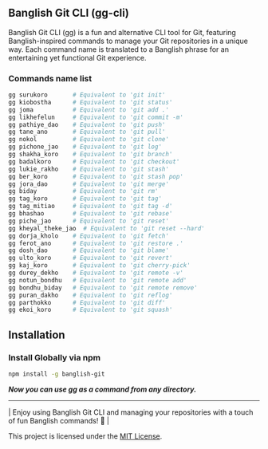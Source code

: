 ## Banglish Git CLI (gg-cli)

Banglish Git CLI (gg) is a fun and alternative CLI tool for Git, featuring Banglish-inspired commands to manage your Git repositories in a unique way. Each command name is translated to a Banglish phrase for an entertaining yet functional Git experience.

### Commands name list

```bash
gg surukoro       # Equivalent to 'git init'
gg kiobostha      # Equivalent to 'git status'
gg joma           # Equivalent to 'git add .'
gg likhefelun     # Equivalent to 'git commit -m'
gg pathiye_dao    # Equivalent to 'git push'
gg tane_ano       # Equivalent to 'git pull'
gg nokol          # Equivalent to 'git clone'
gg pichone_jao    # Equivalent to 'git log'
gg shakha_koro    # Equivalent to 'git branch'
gg badalkoro      # Equivalent to 'git checkout'
gg lukie_rakho    # Equivalent to 'git stash'
gg ber_koro       # Equivalent to 'git stash pop'
gg jora_dao       # Equivalent to 'git merge'
gg biday          # Equivalent to 'git rm'
gg tag_koro       # Equivalent to 'git tag'
gg tag_mitiao     # Equivalent to 'git tag -d'
gg bhashao        # Equivalent to 'git rebase'
gg piche_jao      # Equivalent to 'git reset'
gg kheyal_theke_jao  # Equivalent to 'git reset --hard'
gg dorja_kholo    # Equivalent to 'git fetch'
gg ferot_ano      # Equivalent to 'git restore .'
gg dosh_dao       # Equivalent to 'git blame'
gg ulto_koro      # Equivalent to 'git revert'
gg kaj_koro       # Equivalent to 'git cherry-pick'
gg durey_dekho    # Equivalent to 'git remote -v'
gg notun_bondhu   # Equivalent to 'git remote add'
gg bondhu_biday   # Equivalent to 'git remote remove'
gg puran_dakho    # Equivalent to 'git reflog'
gg parthokko      # Equivalent to 'git diff'
gg ekoi_koro      # Equivalent to 'git squash'
```

## Installation

### Install Globally via npm

```bash
npm install -g banglish-git
```

***Now you can use gg as a command from any directory.***

---

| Enjoy using Banglish Git CLI and managing your repositories with a touch of fun Banglish commands! 🎉 |

This project is licensed under the [MIT License](LICENSE).